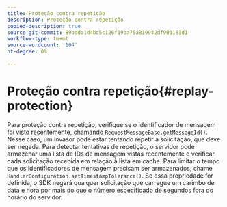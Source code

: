 ```yaml
---
title: Proteção contra repetição
description: Proteção contra repetição
copied-description: true
source-git-commit: 89bdda1d4bd5c126f19ba75a819942df901183d1
workflow-type: tm+mt
source-wordcount: '104'
ht-degree: 0%

---
```



# Proteção contra repetição{#replay-protection}

Para proteção contra repetição, verifique se o identificador de mensagem foi visto recentemente, chamando `RequestMessageBase.getMessageId()`. Nesse caso, um invasor pode estar tentando repetir a solicitação, que deve ser negada. Para detectar tentativas de repetição, o servidor pode armazenar uma lista de IDs de mensagem vistas recentemente e verificar cada solicitação recebida em relação à lista em cache. Para limitar o tempo que os identificadores de mensagem precisam ser armazenados, chame `HandlerConfiguration.setTimestampTolerance()`. Se essa propriedade for definida, o SDK negará qualquer solicitação que carregue um carimbo de data e hora por mais do que o número especificado de segundos fora do horário do servidor.
